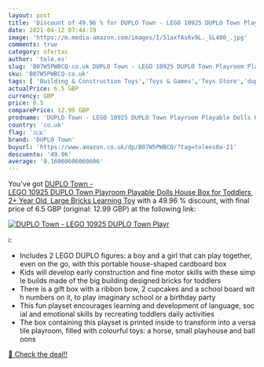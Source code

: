 ```yaml
---
layout: post
title: 'Discount of 49.96 % for DUPLO Town - LEGO 10925 DUPLO Town Playr'
date: 2021-04-12 07:44:19
image: 'https://m.media-amazon.com/images/I/51axfAs6v9L._SL400_.jpg'
comments: true
category: ofertas
author: 'tole.es'
slug: 'B07W5PWBCQ-co.uk DUPLO Town - LEGO 10925 DUPLO Town Playroom Playable...'
sku: 'B07W5PWBCQ-co.uk'
tags: [ 'Building & Construction Toys','Toys & Games','Toys Store','duplo town','lego', ]
actualPrice: 6.5 GBP
currency: GBP
price: 6.5
comparePrice: 12.99 GBP
prodname: 'DUPLO Town - LEGO 10925 DUPLO Town Playroom Playable Dolls House Box for Toddlers 2+ Year Old  Large Bricks Learning Toy'
country: 'co.uk'
flag: '🇬🇧'
brand: 'DUPLO Town'
buyurl: 'https://www.amazon.co.uk/dp/B07W5PWBCQ/?tag=tolees0a-21'
descuento: '49.96'
average: '8.16060606060606'
---
```


You've got [DUPLO Town - LEGO 10925 DUPLO Town Playroom Playable Dolls House Box for Toddlers 2+ Year Old  Large Bricks Learning Toy](https://www.amazon.co.uk/dp/B07W5PWBCQ/?tag=tolees0a-21) with a  49.96 % discount, with final price of 6.5 GBP (original: 12.99 GBP) at the following link:

[![DUPLO Town - LEGO 10925 DUPLO Town Playr](https://m.media-amazon.com/images/I/51axfAs6v9L._SL400_.jpg)](https://www.amazon.co.uk/dp/B07W5PWBCQ/?tag=tolees0a-21)

ℹ️:

- Includes 2 LEGO DUPLO figures: a boy and a girl that can play together, even on the go, with this portable house-shaped cardboard box
- Kids will develop early construction and fine motor skills with these simple builds made of the big building designed bricks for toddlers
- There is a gift box with a ribbon bow, 2 cupcakes and a school board with numbers on it, to play imaginary school or a birthday party
- This fun playset encourages learning and development of language, social and emotional skills by recreating toddlers daily activities
- The box containing this playset is printed inside to transform into a versatile playroom, filled with colourful toys: a horse, small playhouse and balloons

[🛒 Check the deal!!](https://www.amazon.co.uk/dp/B07W5PWBCQ/?tag=tolees0a-21)
